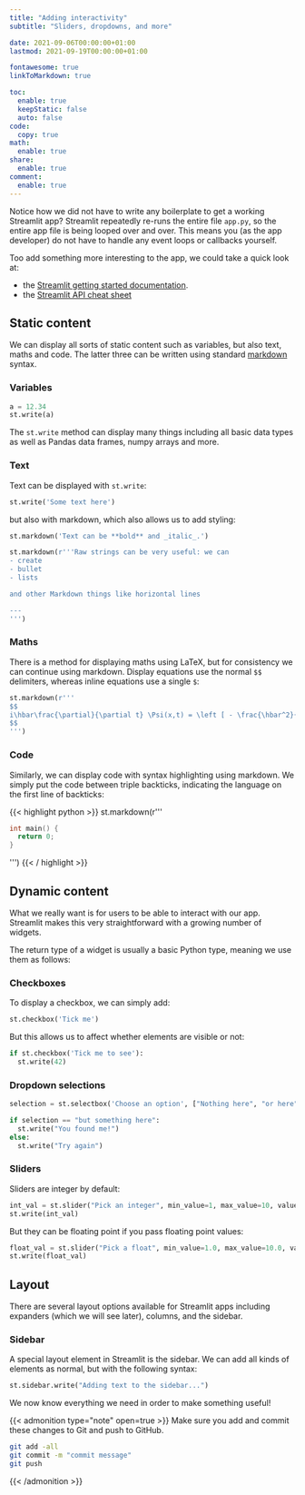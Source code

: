 ```yaml
---
title: "Adding interactivity"
subtitle: "Sliders, dropdowns, and more"

date: 2021-09-06T00:00:00+01:00
lastmod: 2021-09-19T00:00:00+01:00

fontawesome: true
linkToMarkdown: true

toc:
  enable: true
  keepStatic: false
  auto: false
code:
  copy: true
math:
  enable: true
share:
  enable: true
comment:
  enable: true
---
```


Notice how we did not have to write any boilerplate to get a working Streamlit app?
Streamlit repeatedly re-runs the entire file `app.py`, so the entire app file is being looped over and over.
This means you (as the app developer) do not have to handle any event loops or callbacks yourself.

Too add something more interesting to the app, we could take a quick look at:

- the [Streamlit getting started documentation](https://docs.streamlit.io/en/stable/getting_started.html).
- the [Streamlit API cheat sheet](https://share.streamlit.io/daniellewisdl/streamlit-cheat-sheet/app.py)


## Static content

We can display all sorts of static content such as variables, but also text, maths and code.
The latter three can be written using standard [markdown](https://commonmark.org/) syntax.

### Variables

```python
a = 12.34
st.write(a)
```

The `st.write` method can display many things including all basic data types as well as Pandas data frames, numpy arrays and more.

### Text

Text can be displayed with `st.write`:

```python
st.write('Some text here')
```

but also with markdown, which also allows us to add styling:

```python
st.markdown('Text can be **bold** and _italic_.')
```

```python
st.markdown(r'''Raw strings can be very useful: we can
- create
- bullet
- lists

and other Markdown things like horizontal lines

---
''')
```

### Maths

There is a method for displaying maths using LaTeX, but for consistency we can continue using markdown.
Display equations use the normal `$$` delimiters, whereas inline equations use a single `$`:

```python
st.markdown(r'''
$$
i\hbar\frac{\partial}{\partial t} \Psi(x,t) = \left [ - \frac{\hbar^2}{2m}\frac{\partial^2}{\partial x^2} + V(x,t)\right ] \Psi(x,t)
$$
''')
```

### Code

Similarly, we can display code with syntax highlighting using markdown.
We simply put the code between triple backticks, indicating the language on the first line of backticks:

{{< highlight python >}}
st.markdown(r'''
```c
int main() {
  return 0;
}
```
''')
{{< / highlight >}}


## Dynamic content

What we really want is for users to be able to interact with our app.
Streamlit makes this very straightforward with a growing number of widgets.

The return type of a widget is usually a basic Python type, meaning we use them as follows:

### Checkboxes

To display a checkbox, we can simply add:

```python
st.checkbox('Tick me')
```

But this allows us to affect whether elements are visible or not:

```python
if st.checkbox('Tick me to see'):
  st.write(42)
```

### Dropdown selections

```python
selection = st.selectbox('Choose an option', ["Nothing here", "or here", "but something here"])

if selection == "but something here":
  st.write("You found me!")
else:
  st.write("Try again")
```

### Sliders

Sliders are integer by default:

```python
int_val = st.slider("Pick an integer", min_value=1, max_value=10, value=5)
st.write(int_val)
```

But they can be floating point if you pass floating point values:

```python
float_val = st.slider("Pick a float", min_value=1.0, max_value=10.0, value=5.0, step=0.1, format="%.1f")
st.write(float_val)
```

## Layout

There are several layout options available for Streamlit apps including expanders (which we will see later), columns, and the sidebar.

### Sidebar

A special layout element in Streamlit is the sidebar.
We can add all kinds of elements as normal, but with the following syntax:

```python
st.sidebar.write("Adding text to the sidebar...")
```

We now know everything we need in order to make something useful!

{{< admonition type="note" open=true >}}
Make sure you add and commit these changes to Git and push to GitHub.

```bash
git add -all
git commit -m "commit message"
git push
```
{{< /admonition >}}